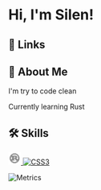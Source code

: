 <!-- markdownlint-disable MD033 -->

# Hi, I'm Silen!

## 🔗 Links


## 🚀 About Me

I'm try to code clean



Currently learning Rust

## 🛠️ Skills

<a href="https://www.rust-lang.org" target="_blank" rel="noreferrer noopener">
  <img
    src="https://raw.githubusercontent.com/0xShapeShifter/dev-story/master/public/images/skills/core/rust.svg"
    alt="Rust"
    width="25"
    height="25"
  />
</a>
<a href="https://css3.com" target="_blank" rel="noreferrer noopener">
  <img
    src="https://raw.githubusercontent.com/0xShapeShifter/dev-story/master/public/images/skills/frontend/kotlin.svg"
    alt="CSS3"
    width="25"
    height="25"
  />
</a>



![Metrics](https://raw.githubusercontent.com/SilenLoc/SilenLoc/metrics/github-metrics.svg)
